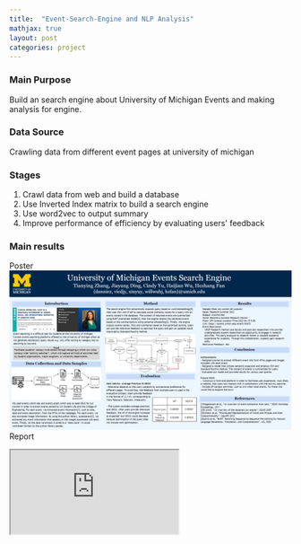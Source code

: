 ```yaml
---
title:  "Event-Search-Engine and NLP Analysis"
mathjax: true
layout: post
categories: project
---
```


### Main Purpose
Build an search engine about University of Michigan Events and making analysis for engine.  

### Data Source
Crawling data from different event pages at university of michigan   

### Stages
1. Crawl data from web and build a database 
2. Use Inverted Index matrix to build a search engine
3. Use word2vec to output summary
4. Improve performance of efficiency by evaluating users' feedback

### Main results
Poster
![poster](/assets/PosterImage.png)
Report
<iframe src="https://github.com/WiJoWill/WiJoWill.github.io/blob/master/project_files/486_project_final_report.pdf"></iframe>
